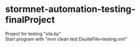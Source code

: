 # stormnet-automation-testing-finalProject
 Project for testing "sila.by"  
 Start program with "mvn clean test DsuiteFile=testing.xml"
